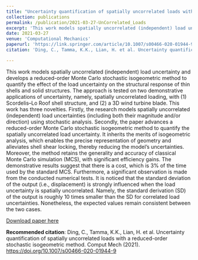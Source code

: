 ```yaml
---
title: "Uncertainty quantification of spatially uncorrelated loads with a reduced-order stochastic isogeometric method"
collection: publications
permalink: /publication/2021-03-27-UnCorrelated_Loads
excerpt: 'This work models spatially uncorrelated (independent) load uncertainty and develops a reduced-order Monte Carlo stochastic isogeometric method to quantify the effect of the load uncertainty on the structural response of thin shells and solid structures. The approach is tested on two demonstrative applications of uncertainty, namely, spatially uncorrelated loading, with (1) Scordelis–Lo Roof shell structure, and (2) a 3D wind turbine blade. This work has three novelties. Firstly, the research models spatially uncorrelated (independent) load uncertainties (including both their magnitude and/or direction) using stochastic analysis. Secondly, the paper advances'
date: 2021-03-27
venue: 'Computational Mechanics'
paperurl: 'https://link.springer.com/article/10.1007/s00466-020-01944-9'
citation: 'Ding, C., Tamma, K.K., Lian, H. et al. Uncertainty quantification of spatially uncorrelated loads with a reduced-order stochastic isogeometric method. <i>Comput Mech</i> (2021).'

---
```

This work models spatially uncorrelated (independent) load uncertainty and develops a reduced-order Monte Carlo stochastic isogeometric method to quantify the effect of the load uncertainty on the structural response of thin shells and solid structures. The approach is tested on two demonstrative applications of uncertainty, namely, spatially uncorrelated loading, with (1) Scordelis–Lo Roof shell structure, and (2) a 3D wind turbine blade. This work has three novelties. Firstly, the research models spatially uncorrelated (independent) load uncertainties (including both their magnitude and/or direction) using stochastic analysis. Secondly, the paper advances a reduced-order Monte Carlo stochastic isogeometric method to quantify the spatially uncorrelated load uncertainty. It inherits the merits of isogeometric analysis, which enables the precise representation of geometry and alleviates shell shear locking, thereby reducing the model’s uncertainties. Moreover, the method retains the generality and accuracy of classical Monte Carlo simulation (MCS), with significant efficiency gains. The demonstrative results suggest that there is a cost, which is 3% of the time used by the standard MCS. Furthermore, a significant observation is made from the conducted numerical tests. It is noticed that the standard deviation of the output (i.e., displacement) is strongly influenced when the load uncertainty is spatially uncorrelated. Namely, the standard derivation (SD) of the output is roughly 10 times smaller than the SD for correlated load uncertainties. Nonetheless, the expected values remain consistent between the two cases.

[Download paper here](https://link.springer.com/content/pdf/10.1007/s00466-020-01944-9.pdf)

**Recommended citation**: Ding, C., Tamma, K.K., Lian, H. et al. Uncertainty quantification of spatially uncorrelated loads with a reduced-order stochastic isogeometric method. Comput Mech (2021). https://doi.org/10.1007/s00466-020-01944-9